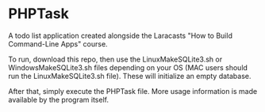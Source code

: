 # PHPTask

A todo list application created alongside the Laracasts "How to Build Command-Line Apps" course.

To run, download this repo, then use the LinuxMakeSQLite3.sh or WindowsMakeSQLite3.sh files depending on your OS (MAC users should run the LinuxMakeSQLite3.sh file). These will initialize an empty database.

After that, simply execute the PHPTask file. More usage information is made available by the program itself.